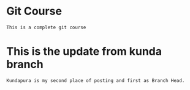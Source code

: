 # Git Course
    This is a complete git course

# This is the update from kunda branch
    Kundapura is my second place of posting and first as Branch Head.
